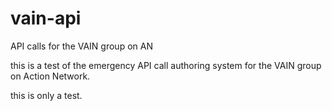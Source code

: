 # vain-api
API calls for the VAIN group on AN

this is a test of the emergency API call authoring system for the VAIN group on Action Network.

this is only a test.